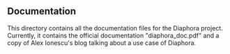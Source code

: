 ## Documentation

This directory contains all the documentation files for the Diaphora project. Currently, it contains the official documentation
"diaphora_doc.pdf" and a copy of Alex Ionescu's blog talking about a use case of Diaphora.
